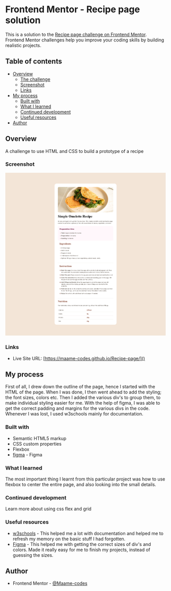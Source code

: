 # Frontend Mentor - Recipe page solution

This is a solution to the [Recipe page challenge on Frontend Mentor](https://www.frontendmentor.io/challenges/recipe-page-KiTsR8QQKm). Frontend Mentor challenges help you improve your coding skills by building realistic projects. 

## Table of contents

- [Overview](#overview)
  - [The challenge](#the-challenge)
  - [Screenshot](#screenshot)
  - [Links](#links)
- [My process](#my-process)
  - [Built with](#built-with)
  - [What I learned](#what-i-learned)
  - [Continued development](#continued-development)
  - [Useful resources](#useful-resources)
- [Author](#author)

## Overview
A challenge to use HTML and CSS to build a prototype of a recipe 
### Screenshot

![screenshot](screenshot.png)

### Links

- Live Site URL: [https://maame-codes.github.io/Recipe-page/]()

## My process

First of all, I drew down the outline of the page, hence I started with the HTML of the page. When I was done, I then went ahead to add the styling; the font sizes, colors etc. Then I added the various div's to group them, to make individual styling easier for me. With the help of figma, I was able to get the correct padding and margins for the various divs in the code. Whenever I was lost, I used w3schools mainly for documentation.

### Built with

- Semantic HTML5 markup
- CSS custom properties
- Flexbox
- [figma](https://www.figma.com/) - Figma



### What I learned
The most important thing I learnt from this particular project was how to use flexbox to center the entire page, and also looking into the small details.


### Continued development

Learn more about using css flex and grid

### Useful resources

- [w3schools](https://www.w3schools.com/) - This helped me a lot with documentation and helped me to refresh my memory on the basic stuff I had forgotten.
- [Figma](https://figma.com/) - This helped me with getting the correct sizes of div's and colors. Made it really easy for me to finish my projects, instead of guessing the sizes.

## Author

- Frontend Mentor - [@Maame-codes](https://www.frontendmentor.io/profile/Maame-codes)

